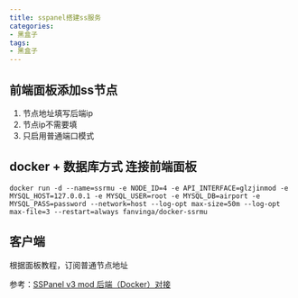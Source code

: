 ```yaml
---
title: sspanel搭建ss服务
categories:
- 黑盒子
tags:
- 黑盒子
---
```


## 前端面板添加ss节点
1. 节点地址填写后端ip
2. 节点ip不需要填
3. 只启用普通端口模式

## docker + 数据库方式 连接前端面板

```
docker run -d --name=ssrmu -e NODE_ID=4 -e API_INTERFACE=glzjinmod -e MYSQL_HOST=127.0.0.1 -e MYSQL_USER=root -e MYSQL_DB=airport -e MYSQL_PASS=password --network=host --log-opt max-size=50m --log-opt max-file=3 --restart=always fanvinga/docker-ssrmu
```

## 客户端
根据面板教程，订阅普通节点地址

参考：[SSPanel v3 mod 后端（Docker）对接](https://wiki.sspanel.host/#/ssrmu-docker)